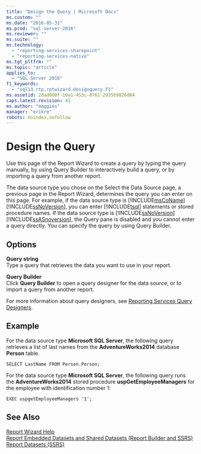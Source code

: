 ```yaml
---
title: "Design the Query | Microsoft Docs"
ms.custom: ""
ms.date: "2016-05-31"
ms.prod: "sql-server-2016"
ms.reviewer: ""
ms.suite: ""
ms.technology: 
  - "reporting-services-sharepoint"
  - "reporting-services-native"
ms.tgt_pltfrm: ""
ms.topic: "article"
applies_to: 
  - "SQL Server 2016"
f1_keywords: 
  - "sql13.rtp.rptwizard.designquery.f1"
ms.assetid: 2dad800f-10a1-453c-8761-2935b9826d84
caps.latest.revision: 41
ms.author: "maggies"
manager: "erikre"
robots: noindex,nofollow
---
```

# Design the Query
  Use this page of the Report Wizard to create a query by typing the query manually, by using Query Builder to interactively build a query, or by importing a query from another report.  
  
 The data source type you chose on the Select the Data Source page, a previous page in the Report Wizard, determines the query you can enter on this page. For example, if the data source type is [!INCLUDE[msCoName](../a9notintoc/includes/msconame-md.md)] [!INCLUDE[ssNoVersion](../a9notintoc/includes/ssnoversion-md.md)], you can enter [!INCLUDE[tsql](../a9notintoc/includes/tsql-md.md)] statements or stored procedure names. If the data source type is [!INCLUDE[ssNoVersion](../a9notintoc/includes/ssnoversion-md.md)] [!INCLUDE[ssASnoversion](../a9notintoc/includes/ssasnoversion-md.md)], the Query pane is disabled and you cannot enter a query directly. You can specify the query by using Query Builder.  
  
## Options  
 **Query string**  
 Type a query that retrieves the data you want to use in your report.  
  
 **Query Builder**  
 Click **Query Builder** to open a query designer for the data source, or to import a query from another report.  
  
 For more information about query designers, see [Reporting Services Query Designers](../a9retired/reporting-services-query-designers.md).  
  
## Example  
 For the data source type **Microsoft SQL Server**, the following query retrieves a list of last names from the **AdventureWorks2014** database **Person** table.  
  
```  
SELECT LastName FROM Person.Person;  
```  
  
 For the data source type **Microsoft SQL Server**, the following query runs the **AdventureWorks2014** stored procedure **uspGetEmployeeManagers** for the employee with identification number 1:  
  
```  
EXEC uspgetEmployeeManagers '1';  
```  
  
## See Also  
 [Report Wizard Help](../a9retired/report-wizard-help.md)   
 [Report Embedded Datasets and Shared Datasets &#40;Report Builder and SSRS&#41;](../reporting-services/report-data/report-embedded-datasets-and-shared-datasets-report-builder-and-ssrs.md)   
 [Report Datasets &#40;SSRS&#41;](../reporting-services/report-data/report-datasets-ssrs.md)  
  
  